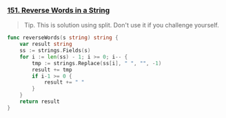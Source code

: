 ### [151. Reverse Words in a String]

>Tip. This is solution using split. Don't use it if you challenge yourself.

```go
func reverseWords(s string) string {
	var result string
	ss := strings.Fields(s)
	for i := len(ss) - 1; i >= 0; i-- {
		tmp := strings.Replace(ss[i], " ", "", -1)
		result += tmp
		if i-1 >= 0 {
			result += " "
		}
	}
	return result
}
```

[151. Reverse Words in a String]: https://leetcode.com/problems/reverse-words-in-a-string/